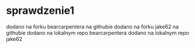 # sprawdzenie1
dodano na forku bearcarpentera na githubie
dodano na forku jake62 na githubie
dodano na lokalnym repo bearcarpentera 
dodano na lokalnym repo jake62 


